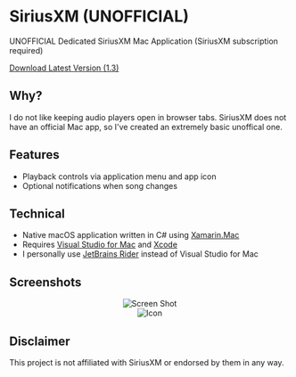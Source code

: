 # SiriusXM (UNOFFICIAL)
UNOFFICIAL Dedicated SiriusXM Mac Application (SiriusXM subscription required)

[Download Latest Version (1.3)](https://github.com/adamhartford/SiriusXM/releases/download/v1.3/SiriusXM.UNOFFICIAL.1.3.zip 'Download')

## Why?
I do not like keeping audio players open in browser tabs. SiriusXM does not have an official Mac app, so I've created an extremely basic unoffical one.

## Features
* Playback controls via application menu and app icon
* Optional notifications when song changes

## Technical
* Native macOS application written in C# using [Xamarin.Mac](https://docs.microsoft.com/en-us/xamarin/mac/)
* Requires [Visual Studio for Mac](https://visualstudio.microsoft.com/vs/mac/) and [Xcode](https://apps.apple.com/us/app/xcode/id497799835?mt=12)
* I personally use [JetBrains Rider](https://www.jetbrains.com/rider/) instead of Visual Studio for Mac

## Screenshots
<div align="center">
<div><img alt="Screen Shot" src="https://user-images.githubusercontent.com/2056763/154349497-1391246d-72f9-46a0-93ae-4bafe5c566d2.png"></div>
<div><img alt="Icon" src="https://user-images.githubusercontent.com/2056763/154349660-5a8efbf8-a94a-47c9-815e-563aa5e1036a.png"></div>
</div>

## Disclaimer

This project is not affiliated with SiriusXM or endorsed by them in any way.
